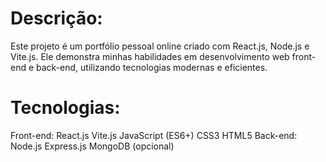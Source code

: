 
<h1>Descrição:</h1>
 
<p>
  Este projeto é um portfólio pessoal online criado com React.js, Node.js e Vite.js. Ele demonstra minhas habilidades em desenvolvimento web front-end e back-end, utilizando tecnologias modernas e eficientes.
</p>

<h1>
  Tecnologias:
</h1>
<p>
Front-end:
React.js
Vite.js
JavaScript (ES6+)
CSS3
HTML5
Back-end:
Node.js
Express.js
MongoDB (opcional)
  </p>

